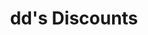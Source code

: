 ---
title: "dd's Discounts"
url: /philadelphia/dds-discounts-aramingo-avenue/
shop: department store
---